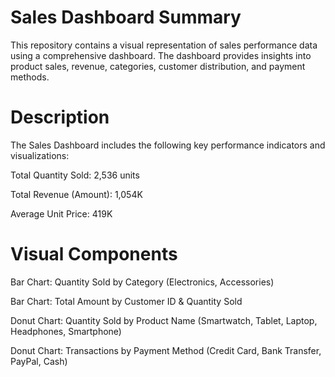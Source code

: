 # Sales Dashboard Summary
This repository contains a visual representation of sales performance data using a comprehensive dashboard. The dashboard provides insights into product sales, revenue, categories, customer distribution, and payment methods.

# Description
The Sales Dashboard includes the following key performance indicators and visualizations:

Total Quantity Sold: 2,536 units

Total Revenue (Amount): 1,054K

Average Unit Price: 419K

# Visual Components
Bar Chart: Quantity Sold by Category (Electronics, Accessories)

Bar Chart: Total Amount by Customer ID & Quantity Sold

Donut Chart: Quantity Sold by Product Name (Smartwatch, Tablet, Laptop, Headphones, Smartphone)

Donut Chart: Transactions by Payment Method (Credit Card, Bank Transfer, PayPal, Cash)
